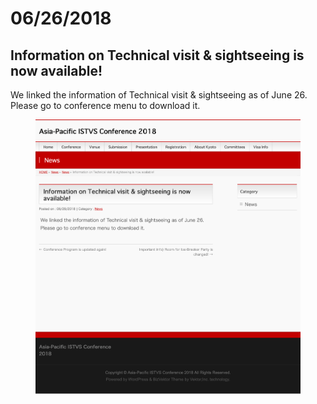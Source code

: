 # 06/26/2018

## Information on Technical visit & sightseeing is now available!

We linked the information of Technical visit & sightseeing as of June 26. Please go to conference menu to download it.

<figure><img src="../.gitbook/assets/archive_Home_jun26.png" alt=""><figcaption></figcaption></figure>
